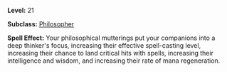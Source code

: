 <!-- TITLE: Spell: Thinker's Focus -->
<!-- SUBTITLE:  -->

**Level:** 21

**Subclass:** [Philosopher](philosopher)

**Spell Effect:** Your philosophical mutterings put your companions into a deep thinker's focus, increasing their effective spell-casting level, increasing their chance to land critical hits with spells, increasing their intelligence and wisdom, and increasing their rate of mana regeneration. 